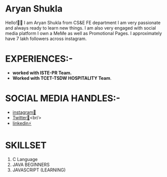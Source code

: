 # Aryan Shukla<br/>
 Hello!👋🏻 I am Aryan Shukla from CS&E FE department I am very passionate and always ready to learn new things. I am also very engaged with social media platform I own a MeMe as well as Promotional Pages. I approximately have 7 lakh followers across instagram.<br/>

# EXPERIENCES:-<br/>
 - **worked with ISTE-PR Team.**
 - **Worked with TCET-TSDW HOSPITALITY Team**.<br/>

# SOCIAL MEDIA HANDLES:-
 - [instagram🎦](https://www.instagram.com/_aryaaann_/)<br/>
 - [Twitter🐥](https://twitter.com/_aryanshukla_)<br/>
 - [linkedin⚡](https://www.linkedin.com/in/aryan-shukla-480564219/)

# SKILLSET
 1. C Language 
 2. JAVA BEGINNERS 
 3. JAVASCRIPT (LEARNING)



